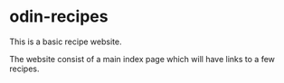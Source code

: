 # odin-recipes
This is a basic recipe website.

The website consist of a main index page which will have links to a few recipes.
